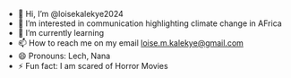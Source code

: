 - 👋 Hi, I’m @loisekalekye2024
- 👀 I’m interested in communication highlighting climate change in AFrica
- 🌱 I’m currently learning 
- 📫 How to reach me on my email loise.m.kalekye@gmail.com
- 😄 Pronouns: Lech, Nana
- ⚡ Fun fact: I am scared of Horror Movies

<!---
loisekalekye2024/loisekalekye2024 is a ✨ special ✨ repository because its `README.md` (this file) appears on your GitHub profile.
You can click the Preview link to take a look at your changes.
--->
